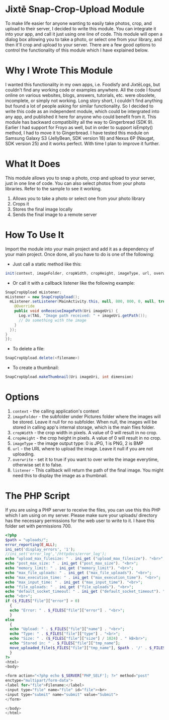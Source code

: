 # Jixtē Snap-Crop-Upload Module

To make life easier for anyone wanting to easily take photos, crop, and upload to their server, I decided to write this module. You can integrate it into your app, and call it just using one line of code. This module will open a dialog box allowing you to take a photo, or select one from your library, and then it'll crop and upload to your server. There are a few good options to control the functionality of this module which I have explained below.

# Why I Wrote This Module
I wanted this functionality in my own apps, i.e. Foodisfy and JixtēLogs, but couldn't find any working code or examples anywhere. All the code I found online on various websites, blogs, answers, tutorials, etc. were obsolete, incomplete, or simply not working. Long story short, I couldn't find anything but found a lot of people asking for similar functionality. So I decided to write this code as an independent module, which could be intergrated into any app, and published it here for anyone who could benefit from it. This module has backward compatibility all the way to Gingerbread (SDK 9). Earlier I had support for Froyo as well, but in order to support isEmpty() method, I had to move it to Gingerbread. I have tested this module on Samsung Galaxy S3 (JellyBean, SDK version 18) and Nexus 6P (Naugat, SDK version 25) and it works perfect. With time I plan to improve it further.

# What It Does
This module allows you to snap a photo, crop and upload to your server, just in one line of code. You can also select photos from your photo libraries. Refer to the sample to see it working.

1. Allows you to take a photo or select one from your photo library
2. Crops it
3. Stores the final image locally
4. Sends the final image to a remote server

# How To Use It
Import the module into your main project and add it as a dependency of your main project. Once done, all you have to do is one of the following:

- Just call a static method like this:

```java
init(context, imageFolder, cropWidth, cropHeight, imageType, url, overwrite)
```

- Or call it with a callback listener like the following example:

```java
SnapCropUpload mListener;
mListener = new SnapCropUpload();
  mListener.setListener(MainActivity.this, null, 800, 800, 0, null, true, new ISnapCropUploadListener() {
    @Override
    public void onReceiveImagePath(Uri imageUri) {
      Log.v(TAG, "Image path received: " + imageUri.getPath());
      // Do something with the image
    }
  });
}
});
```

- To delete a file:

```java
SnapCropUpload.delete(<filename>)
```

- To create a thumbnail:

```java
SnapCropUpload.makeThumbnail(Uri imageUri, int dimension)
```

# Options
1. `context` - the calling application's context
2. `imageFolder` - the subfolder under Pictures folder where the images will be stored. Leave it null for no subfolder. When null, the images will be stored in calling app's internal storage, which is the main files folder.
3. `cropWidth` - the crop width in pixels. A value of 0 will result in no crop.
4. `cropHeight` - the crop height in pixels. A value of 0 will result in no crop.
5. `imageType` - the image output type: 0 is JPG, 1 is PNG, 2 is BMP
6. `url` - the URL where to upload the image. Leave it null if you are not uploading.
7. `overwrite` -  set it to true if you want to over write the image everytime, otherwise set it to false.
8. `listener` - This callback will return the path of the final image. You might need this to display the image as a thumbnail.

# The PHP Script
If you are using a PHP server to receive the files, you can use this this PHP which I am using on my server. Please make sure your uploads/ directory has the necessary permissions for the web user to write to it. I have this folder set with permissions 700.

```php
<?php
$path = "uploads/";
error_reporting(E_ALL);
ini_set('display_errors', '1');
//ini_set('error_log','/httpdocs/error_log');
echo "upload_max_filesize: " . ini_get ("upload_max_filesize"). "<br>";
echo "post_max_size: " . ini_get ("post_max_size"). "<br>";
echo "memory_limit: " . ini_get ("memory_limit"). "<br>";
echo "max_file_uploads: " . ini_get ("max_file_uploads"). "<br>";
echo "max_execution_time: " . ini_get ("max_execution_time"). "<br>";
echo "max_input_time: " . ini_get ("max_input_time"). "<br>";
echo "file_uploads: " . ini_get ("file_uploads"). "<br>";
echo "default_socket_timeout: " . ini_get ("default_socket_timeout"). "<br>";
echo "<br>";
if ($_FILES["file"]["error"] > 0)
  {
  echo "Error: " . $_FILES["file"]["error"] . "<br>";
  }
else
  {
  echo "Upload: " . $_FILES["file"]["name"] . "<br>";
  echo "Type: " . $_FILES["file"]["type"] . "<br>";
  echo "Size: " . ($_FILES["file"]["size"] / 1024) . " kB<br>";
  echo "Stored in: " . $_FILES["file"]["tmp_name"];
  move_uploaded_file($_FILES["file"]["tmp_name"], $path . '/' . $_FILES["file"]["name"]);
  }
?>
<html>
<body>

<form action="<?php echo $_SERVER['PHP_SELF']; ?>" method="post"
enctype="multipart/form-data">
<label for="file">Filename:</label>
<input type="file" name="file" id="file"><br>
<input type="submit" name="submit" value="Submit">
</form>

</body>
</html>
```
